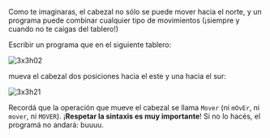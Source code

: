 Como te imaginaras, el cabezal no sólo se puede mover hacia el norte, y un programa puede combinar cualquier tipo de movimientos (¡siempre y cuando no te caigas del tablero!)

Escribir un programa que en el siguiente tablero:

![3x3h02](https://raw.githubusercontent.com/sagrado-corazon-alcal/mumuki-fundamentos-gobstones-guia-1-primeros-programas/master/3x3h02.png)

mueva el cabezal dos posiciones hacia el este y una hacia el sur:

![3x3h21](https://raw.githubusercontent.com/sagrado-corazon-alcal/mumuki-fundamentos-gobstones-guia-1-primeros-programas/master/3x3h21.png)

Recordá que la operación que mueve el cabezal se llama `Mover` (ni `mOvEr`, ni `mover`, ni `MOVER`). ¡**Respetar la sintaxis es muy importante**! Si no lo hacés, el programá no andará: buuuu.
